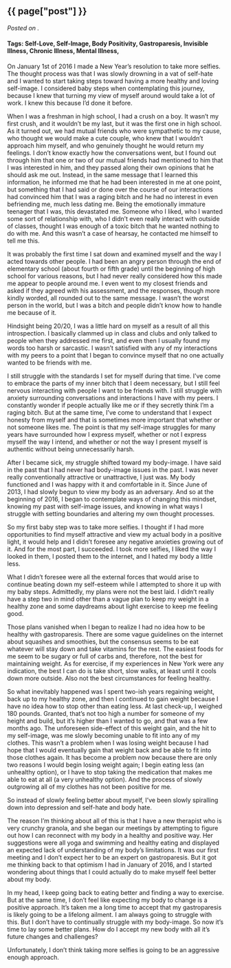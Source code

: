 

## {{ page["post"] }}

*Posted on <!--{ page["date"] }-->.*

#### Tags: Self-Love, Self-Image, Body Positivity, Gastroparesis, Invisible Illness, Chronic Illness, Mental Illness, 

On January 1st of 2016 I made a New Year’s resolution to take more selfies.  The thought process was that I was slowly drowning in a vat of self-hate and I wanted to start taking steps toward having a more healthy and loving self-image.  I considered baby steps when contemplating this journey, because I knew that turning my view of myself around would take a lot of work.  I knew this because I’d done it before.

When I was a freshman in high school, I had a crush on a boy.  It wasn’t my first crush, and it wouldn’t be my last, but it was the first one in high school.  As it turned out, we had mutual friends who were sympathetic to my cause, who thought we would make a cute couple, who knew that I wouldn’t approach him myself, and who genuinely thought he would return my feelings.  I don’t know exactly how the conversations went, but I found out through him that one or two of our mutual friends had mentioned to him that I was interested in him, and they passed along their own opinions that he should ask me out.  Instead, in the same message that I learned this information, he informed me that he had been interested in me at one point, but something that I had said or done over the course of our interactions had convinced him that I was a raging bitch and he had no interest in even befriending me, much less dating me.  Being the emotionally immature teenager that I was, this devastated me.  Someone who I liked, who I wanted some sort of relationship with, who I didn’t even really interact with outside of classes, thought I was enough of a toxic bitch that he wanted nothing to do with me.  And this wasn’t a case of hearsay, he contacted me himself to tell me this.  

It was probably the first time I sat down and examined myself and the way I acted towards other people.  I had been an angry person through the end of elementary school (about fourth or fifth grade) until the beginning of high school for various reasons, but I had never really considered how this made me appear to people around me.  I even went to my closest friends and asked if they agreed with his assessment, and the responses, though more kindly worded, all rounded out to the same message.  I wasn’t the worst person in the world, but I was a bitch and people didn’t know how to handle me because of it.

Hindsight being 20/20, I was a little hard on myself as a result of all this introspection.  I basically clammed up in class and clubs and only talked to people when they addressed me first, and even then I usually found my words too harsh or sarcastic.  I wasn’t satisfied with any of my interactions with my peers to a point that I began to convince myself that no one actually wanted to be friends with me.

I still struggle with the standards I set for myself during that time.  I’ve come to embrace the parts of my inner bitch that I deem necessary, but I still feel nervous interacting with people I want to be friends with.  I still struggle with anxiety surrounding conversations and interactions I have with my peers.  I constantly wonder if people actually like me or if they secretly think I’m a raging bitch.  But at the same time, I’ve come to understand that I expect honesty from myself and that is sometimes more important that whether or not someone likes me.  The point is that my self-image struggles for many years have surrounded how I express myself, whether or not I express myself the way I intend, and whether or not the way I present myself is authentic without being unnecessarily harsh.

After I became sick, my struggle shifted toward my body-image.  I have said in the past that I had never had body-image issues in the past.  I was never really conventionally attractive or unattractive, I just was.  My body functioned and I was happy with it and comfortable in it.  Since June of 2013, I had slowly begun to view my body as an adversary.  And so at the beginning of 2016, I began to contemplate ways of changing this mindset, knowing my past with self-image issues, and knowing in what ways I struggle with setting boundaries and altering my own thought processes.  

So my first baby step was to take more selfies.  I thought if I had more opportunities to find myself attractive and view my actual body in a positive light, it would help and I didn’t foresee any negative anxieties growing out of it.  And for the most part, I succeeded.  I took more selfies, I liked the way I looked in them, I posted them to the internet, and I hated my body a little less.  

What I didn’t foresee were all the external forces that would arise to continue beating down my self-esteem while I attempted to shore it up with my baby steps.  Admittedly, my plans were not the best laid.  I didn’t really have a step two in mind other than a vague plan to keep my weight in a healthy zone and some daydreams about light exercise to keep me feeling good.  

Those plans vanished when I began to realize I had no idea how to be healthy with gastroparesis.  There are some vague guidelines on the internet about squashes and smoothies, but the consensus seems to be eat whatever will stay down and take vitamins for the rest.  The easiest foods for me seem to be sugary or full of carbs and, therefore, not the best for maintaining weight.  As for exercise, if my experiences in New York were any indication, the best I can do is take short, slow walks, at least until it cools down more outside.  Also not the best circumstances for feeling healthy.

So what inevitably happened was I spent two-ish years regaining weight, back up to my healthy zone, and then I continued to gain weight because I have no idea how to stop other than eating less.  At last check-up, I weighed 180 pounds.  Granted, that’s not too high a number for someone of my height and build, but it’s higher than I wanted to go, and that was a few months ago.  The unforeseen side-effect of this weight gain, and the hit to my self-image, was me slowly becoming unable to fit into any of my clothes.  This wasn’t a problem when I was losing weight because I had hope that I would eventually gain that weight back and be able to fit into those clothes again.  It has become a problem now because there are only two reasons I would begin losing weight again; I begin eating less (an unhealthy option), or I have to stop taking the medication that makes me able to eat at all (a very unhealthy option).  And the process of slowly outgrowing all of my clothes has not been positive for me.

So instead of slowly feeling better about myself, I’ve been slowly spiralling down into depression and self-hate and body hate.  

The reason I’m thinking about all of this is that I have a new therapist who is very crunchy granola, and she began our meetings by attempting to figure out how I can reconnect with my body in a healthy and positive way.  Her suggestions were all yoga and swimming and healthy eating and displayed an expected lack of understanding of my body’s limitations.  It was our first meeting and I don’t expect her to be an expert on gastroparesis.  But it got me thinking back to that optimism I had in January of 2016, and I started wondering about things that I could actually do to make myself feel better about my body.

In my head, I keep going back to eating better and finding a way to exercise.  But at the same time, I don’t feel like expecting my body to change is a positive approach.  It’s taken me a long time to accept that my gastroparesis is likely going to be a lifelong ailment.  I am always going to struggle with this.  But I don’t have to continually struggle with my body-image.  So now it’s time to lay some better plans.  How do I accept my new body with all it’s future changes and challenges?

Unfortunately, I don’t think taking more selfies is going to be an aggressive enough approach.
